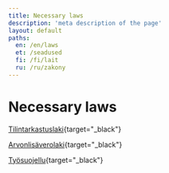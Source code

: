 ```yaml
---
title: Necessary laws
description: 'meta description of the page'
layout: default
paths:
  en: /en/laws
  et: /seadused
  fi: /fi/lait
  ru: /ru/zakony
---
```


# Necessary laws

[Tilintarkastuslaki](https://finlex.fi/eli?uri=http://data.finlex.fi/eli/sd/2015/1141/ajantasa/2024-12-19/fin){target="_black"}

[Arvonlisäverolaki](https://finlex.fi/eli?uri=http://data.finlex.fi/eli/sd/1993/1501/ajantasa/2024-12-19/fin){target="_black"}

[Työsuojellu](https://tyosuojelu.fi/tyosuhde/palkka){target="_black"}
